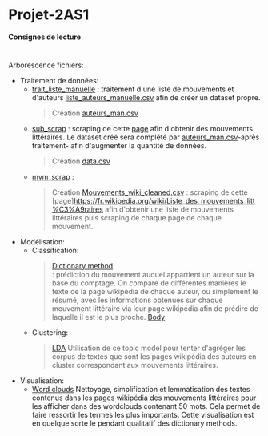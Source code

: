 # Projet-2AS1
**Consignes de lecture**
#
Arborescence fichiers:<br>
- Traitement de données:
    - [trait_liste_manuelle](trait_liste_manuelle.ipynb) : traitement d'une liste de mouvements et d'auteurs [liste_auteurs_manuelle.csv](liste_auteurs_manuelle.csv) afin de créer un dataset propre.
        > Création [auteurs_man.csv](auteurs_man.csv)
    - [sub_scrap](sub_scrap.ipynb) : scraping de cette [page](https://fr.wikipedia.org/wiki/Cat%C3%A9gorie:%C3%89crivain_par_mouvement_ou_courant_litt%C3%A9raire) afin d'obtenir des mouvements littéraires. Le dataset créé sera complété par [auteurs_man.csv](auteurs_man.csv)-après traitement- afin d'augmenter la quantité de données.
        > Création [data.csv](data.csv)
    - [mvm_scrap](mvm_scrap.ipynb) :
        > Création [Mouvements_wiki_cleaned.csv](Mouvements_wiki_cleaned.csv) : scraping de cette [page]https://fr.wikipedia.org/wiki/Liste_des_mouvements_litt%C3%A9raires afin d'obtenir une liste de mouvements littéraires puis scraping de chaque page de chaque mouvement.
- Modélisation:
    - Classification:
        > [Dictionary method](pred_dictionary_method.ipynb)<br> : prédiction du mouvement auquel appartient un auteur sur la base du comptage. On compare de différentes manières le texte de la page wikipédia de chaque auteur, ou simplement le résumé, avec les informations obtenues sur chaque mouvement littéraire via leur page wikipédia afin de prédire de laquelle il est le plus proche.
        > [Body](body.ipynb)
    - Clustering: 
        > [LDA](LDA.ipynb) Utilisation de ce topic model pour tenter d'agréger les corpus de textes que sont les pages wikipédia des auteurs en cluster correspondant aux mouvements littéraires.
- Visualisation:
    - [Word clouds](projet_python_visualisation(1).ipynb) Nettoyage, simplification et lemmatisation des textes contenus dans les pages wikipédia des mouvements littéraires pour les afficher dans des wordclouds contenant 50 mots. Cela permet de faire ressortir les termes les plus importants. Cette visualisation est en quelque sorte le pendant qualitatif des dictionary methods.
